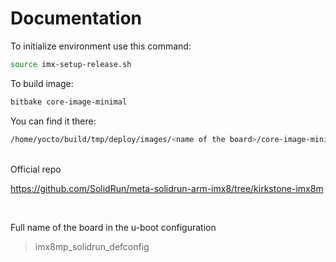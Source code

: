 # Documentation 

To initialize environment use this command:
```sh
source imx-setup-release.sh
```

To build image: 

```sh
bitbake core-image-minimal
```

You can find it there: 

``` sh
/home/yocto/build/tmp/deploy/images/<name of the board>/core-image-minimal-<name of the board>.wic.zst
```

<br>
Official repo

https://github.com/SolidRun/meta-solidrun-arm-imx8/tree/kirkstone-imx8m

<br>

Full name of the board in the u-boot configuration
> imx8mp_solidrun_defconfig

<br>